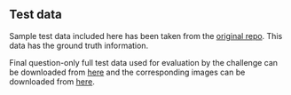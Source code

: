 ## Test data
Sample test data included here has been taken from the [original repo](../../../drivelm/challenge/test_eval.json). This data has the ground truth information.

Final question-only full test data used for evaluation by the challenge can be downloaded from [here](https://huggingface.co/datasets/OpenDriveLab/DriveLM/blob/main/v1_1_val_nus_q_only.json) and the corresponding images can be downloaded from [here](https://huggingface.co/datasets/OpenDriveLab/DriveLM/blob/main/drivelm_nus_imgs_val.zip).